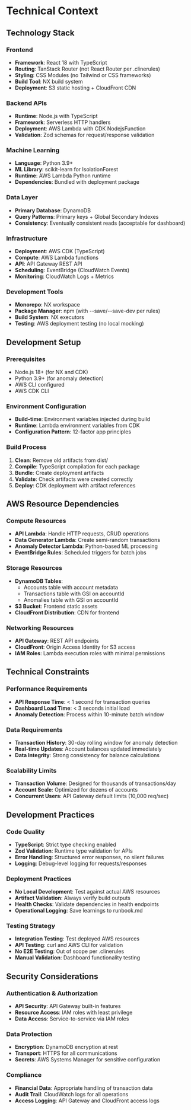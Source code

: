 # Technical Context

## Technology Stack

### Frontend
- **Framework**: React 18 with TypeScript
- **Routing**: TanStack Router (not React Router per .clinerules)
- **Styling**: CSS Modules (no Tailwind or CSS frameworks)
- **Build Tool**: NX build system
- **Deployment**: S3 static hosting + CloudFront CDN

### Backend APIs
- **Runtime**: Node.js with TypeScript
- **Framework**: Serverless HTTP handlers
- **Deployment**: AWS Lambda with CDK NodejsFunction
- **Validation**: Zod schemas for request/response validation

### Machine Learning
- **Language**: Python 3.9+
- **ML Library**: scikit-learn for IsolationForest
- **Runtime**: AWS Lambda Python runtime
- **Dependencies**: Bundled with deployment package

### Data Layer
- **Primary Database**: DynamoDB
- **Query Patterns**: Primary keys + Global Secondary Indexes
- **Consistency**: Eventually consistent reads (acceptable for dashboard)

### Infrastructure
- **Deployment**: AWS CDK (TypeScript)
- **Compute**: AWS Lambda functions
- **API**: API Gateway REST API
- **Scheduling**: EventBridge (CloudWatch Events)
- **Monitoring**: CloudWatch Logs + Metrics

### Development Tools
- **Monorepo**: NX workspace
- **Package Manager**: npm (with --save/--save-dev per rules)
- **Build System**: NX executors
- **Testing**: AWS deployment testing (no local mocking)

## Development Setup

### Prerequisites
- Node.js 18+ (for NX and CDK)
- Python 3.9+ (for anomaly detection)
- AWS CLI configured
- AWS CDK CLI

### Environment Configuration
- **Build-time**: Environment variables injected during build
- **Runtime**: Lambda environment variables from CDK
- **Configuration Pattern**: 12-factor app principles

### Build Process
1. **Clean**: Remove old artifacts from dist/
2. **Compile**: TypeScript compilation for each package
3. **Bundle**: Create deployment artifacts
4. **Validate**: Check artifacts were created correctly
5. **Deploy**: CDK deployment with artifact references

## AWS Resource Dependencies

### Compute Resources
- **API Lambda**: Handle HTTP requests, CRUD operations
- **Data Generator Lambda**: Create semi-random transactions
- **Anomaly Detector Lambda**: Python-based ML processing
- **EventBridge Rules**: Scheduled triggers for batch jobs

### Storage Resources
- **DynamoDB Tables**: 
  - Accounts table with account metadata
  - Transactions table with GSI on accountId
  - Anomalies table with GSI on accountId
- **S3 Bucket**: Frontend static assets
- **CloudFront Distribution**: CDN for frontend

### Networking Resources
- **API Gateway**: REST API endpoints
- **CloudFront**: Origin Access Identity for S3 access
- **IAM Roles**: Lambda execution roles with minimal permissions

## Technical Constraints

### Performance Requirements
- **API Response Time**: < 1 second for transaction queries
- **Dashboard Load Time**: < 3 seconds initial load
- **Anomaly Detection**: Process within 10-minute batch window

### Data Requirements
- **Transaction History**: 30-day rolling window for anomaly detection
- **Real-time Updates**: Account balances updated immediately
- **Data Integrity**: Strong consistency for balance calculations

### Scalability Limits
- **Transaction Volume**: Designed for thousands of transactions/day
- **Account Scale**: Optimized for dozens of accounts
- **Concurrent Users**: API Gateway default limits (10,000 req/sec)

## Development Practices

### Code Quality
- **TypeScript**: Strict type checking enabled
- **Zod Validation**: Runtime type validation for APIs
- **Error Handling**: Structured error responses, no silent failures
- **Logging**: Debug-level logging for requests/responses

### Deployment Practices
- **No Local Development**: Test against actual AWS resources
- **Artifact Validation**: Always verify build outputs
- **Health Checks**: Validate dependencies in health endpoints
- **Operational Logging**: Save learnings to runbook.md

### Testing Strategy
- **Integration Testing**: Test deployed AWS resources
- **API Testing**: curl and AWS CLI for validation
- **No E2E Testing**: Out of scope per .clinerules
- **Manual Validation**: Dashboard functionality testing

## Security Considerations

### Authentication & Authorization
- **API Security**: API Gateway built-in features
- **Resource Access**: IAM roles with least privilege
- **Data Access**: Service-to-service via IAM roles

### Data Protection
- **Encryption**: DynamoDB encryption at rest
- **Transport**: HTTPS for all communications
- **Secrets**: AWS Systems Manager for sensitive configuration

### Compliance
- **Financial Data**: Appropriate handling of transaction data
- **Audit Trail**: CloudWatch logs for all operations
- **Access Logging**: API Gateway and CloudFront access logs
